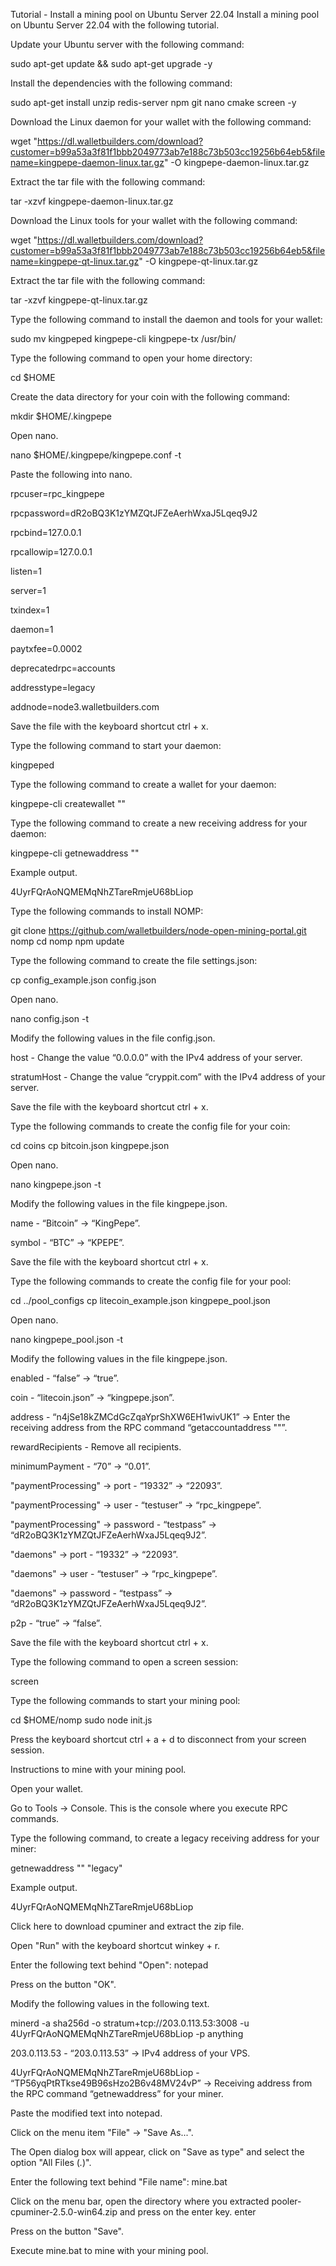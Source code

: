 Tutorial - Install a mining pool on Ubuntu Server 22.04
Install a mining pool on Ubuntu Server 22.04 with the following tutorial.

Update your Ubuntu server with the following command:

sudo apt-get update && sudo apt-get upgrade -y

Install the dependencies with the following command:

sudo apt-get install unzip redis-server npm git nano cmake screen -y

Download the Linux daemon for your wallet with the following command:

wget "https://dl.walletbuilders.com/download?customer=b99a53a3f81f1bbb2049773ab7e188c73b503cc19256b64eb5&filename=kingpepe-daemon-linux.tar.gz" -O kingpepe-daemon-linux.tar.gz

Extract the tar file with the following command:

tar -xzvf kingpepe-daemon-linux.tar.gz

Download the Linux tools for your wallet with the following command:

wget "https://dl.walletbuilders.com/download?customer=b99a53a3f81f1bbb2049773ab7e188c73b503cc19256b64eb5&filename=kingpepe-qt-linux.tar.gz" -O kingpepe-qt-linux.tar.gz

Extract the tar file with the following command:

tar -xzvf kingpepe-qt-linux.tar.gz

Type the following command to install the daemon and tools for your wallet:

sudo mv kingpeped kingpepe-cli kingpepe-tx /usr/bin/

Type the following command to open your home directory:

cd $HOME

Create the data directory for your coin with the following command:

mkdir $HOME/.kingpepe

Open nano.

nano $HOME/.kingpepe/kingpepe.conf -t

Paste the following into nano.

rpcuser=rpc_kingpepe

rpcpassword=dR2oBQ3K1zYMZQtJFZeAerhWxaJ5Lqeq9J2

rpcbind=127.0.0.1

rpcallowip=127.0.0.1

listen=1

server=1

txindex=1

daemon=1

paytxfee=0.0002

deprecatedrpc=accounts

addresstype=legacy

addnode=node3.walletbuilders.com

Save the file with the keyboard shortcut ctrl + x.

Type the following command to start your daemon:

kingpeped

Type the following command to create a wallet for your daemon:

kingpepe-cli createwallet ""

Type the following command to create a new receiving address for your daemon:

kingpepe-cli getnewaddress ""

Example output.

4UyrFQrAoNQMEMqNhZTareRmjeU68bLiop

Type the following commands to install NOMP:

git clone https://github.com/walletbuilders/node-open-mining-portal.git nomp
cd nomp
npm update

Type the following command to create the file settings.json:

cp config_example.json config.json

Open nano.

nano config.json -t

Modify the following values in the file config.json.

host - Change the value “0.0.0.0” with the IPv4 address of your server.

stratumHost - Change the value “cryppit.com” with the IPv4 address of your server.

Save the file with the keyboard shortcut ctrl + x.

Type the following commands to create the config file for your coin:

cd coins
cp bitcoin.json kingpepe.json

Open nano.

nano kingpepe.json -t

Modify the following values in the file kingpepe.json.

name - “Bitcoin” -> “KingPepe”.

symbol - “BTC” -> “KPEPE”.

Save the file with the keyboard shortcut ctrl + x.

Type the following commands to create the config file for your pool:

cd ../pool_configs
cp litecoin_example.json kingpepe_pool.json

Open nano.

nano kingpepe_pool.json -t

Modify the following values in the file kingpepe.json.

enabled - “false” -> “true”.

coin - “litecoin.json” -> “kingpepe.json”.

address - “n4jSe18kZMCdGcZqaYprShXW6EH1wivUK1” -> Enter the receiving address from the RPC command “getaccountaddress ""”.

rewardRecipients - Remove all recipients.

minimumPayment - “70” -> “0.01”.

"paymentProcessing" -> port - “19332” -> “22093”.

"paymentProcessing" -> user - “testuser” -> “rpc_kingpepe”.

"paymentProcessing" -> password - “testpass” -> “dR2oBQ3K1zYMZQtJFZeAerhWxaJ5Lqeq9J2”.

"daemons" -> port - “19332” -> “22093”.

"daemons" -> user - “testuser” -> “rpc_kingpepe”.

"daemons" -> password - “testpass” -> “dR2oBQ3K1zYMZQtJFZeAerhWxaJ5Lqeq9J2”.

p2p - “true” -> “false”.

Save the file with the keyboard shortcut ctrl + x.

Type the following command to open a screen session:

screen

Type the following commands to start your mining pool:

cd $HOME/nomp
sudo node init.js

Press the keyboard shortcut ctrl + a + d to disconnect from your screen session.


Instructions to mine with your mining pool.

Open your wallet.

Go to Tools -> Console.
This is the console where you execute RPC commands.

Type the following command, to create a legacy receiving address for your miner:

getnewaddress "" "legacy"

Example output.

4UyrFQrAoNQMEMqNhZTareRmjeU68bLiop

Click here to download cpuminer and extract the zip file.

Open "Run" with the keyboard shortcut winkey + r.

Enter the following text behind "Open": notepad

Press on the button "OK".

Modify the following values in the following text.

minerd -a sha256d -o stratum+tcp://203.0.113.53:3008 -u 4UyrFQrAoNQMEMqNhZTareRmjeU68bLiop -p anything

203.0.113.53 - “203.0.113.53” -> IPv4 address of your VPS.

4UyrFQrAoNQMEMqNhZTareRmjeU68bLiop - “TP56yqPtRTkse49B96sHzo2B6v48MV24vP” -> Receiving address from the RPC command “getnewaddress” for your miner.

Paste the modified text into notepad.

Click on the menu item "File" -> "Save As...".

The Open dialog box will appear, click on "Save as type" and select the option "All Files (*.*)".

Enter the following text behind "File name": mine.bat

Click on the menu bar, open the directory where you extracted pooler-cpuminer-2.5.0-win64.zip and press on the enter key. enter

Press on the button "Save".

Execute mine.bat to mine with your mining pool.
